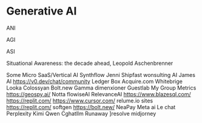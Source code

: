 # Generative AI
ANI

AGI

ASI

Situational Awareness: the decade ahead, Leopold Aschenbrenner

Some Micro SaaS/Vertical AI
Synthflow
Jenni
Shipfast
wonsulting AI
James AI
https://v0.dev/chat/community
Ledger Box
Acquire.com
Whitebrige
Looka
Colossyan
Bolt.new
Gamma
dimenxioner
Guestlab
My Group Metrics
https://geospy.ai/
Notta
flowiseAI
RelevanceAI
https://www.blazesql.com/
https://replit.com/
https://www.cursor.com/
relume.io sites
https://replit.com/
softgen
https://bolt.new/
NeaPay
Meta ai
Le chat
Perplexity
Kimi
Qwen
Cghatllm
Runaway
]resolve
midjorney

